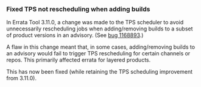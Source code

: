 ### Fixed TPS not rescheduling when adding builds

In Errata Tool 3.11.0, a change was made to the TPS scheduler to avoid
unnecessarily rescheduling jobs when adding/removing builds to a
subset of product versions in an advisory.  (See
[bug 1168893](https://bugzilla.redhat.com/show_bug.cgi?id=1168893).)

A flaw in this change meant that, in some cases, adding/removing
builds to an advisory would fail to trigger TPS rescheduling for
certain channels or repos.  This primarily affected errata for layered
products.

This has now been fixed (while retaining the TPS scheduling
improvement from 3.11.0).
